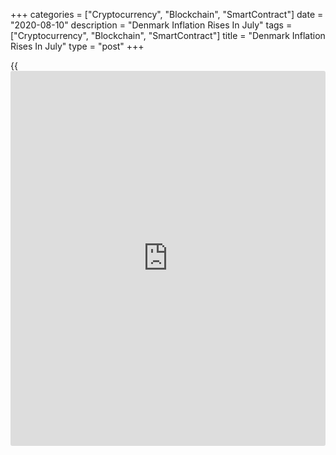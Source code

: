 +++
categories = ["Cryptocurrency", "Blockchain", "SmartContract"]
date = "2020-08-10"
description = "Denmark Inflation Rises In July"
tags = ["Cryptocurrency", "Blockchain", "SmartContract"]
title = "Denmark Inflation Rises In July"
type = "post"
+++

{{<iframe id="large-banner" src="https://www.bounty.group/#slide=14.0" width="100%" height="600" scrolling="no" style="border: 0px solid rgb(216, 221, 230); border-radius: 3px;">}}

Denmark's consumer prices rose in July, data from Statistics Denmark
showed on Monday.

The consumer price index rose 0.5 percent year-on-year in July,
following a 0.3 percent increase in June.

The latest inflation was affected by Covid-19 pandemic to the same
extend as in June, the agency said.

Prices for alcoholic beverages and tobacco grew 4.9 percent in July and
those for clothing and footwear rose by 1.8 percent.

Meanwhile, prices for communication and transportation declined 3.6
percent and 1.2 percent, respectively.

Core inflation, which excludes prices of energy products and unprocessed
foods, was 1.0 percent in July versus 0.9 percent a month ago.

On a monthly basis, consumer prices rose 0.8 percent in July.

The EU measure of harmonized index of consumer prices, or HICP, rose 0.4
percent annually in July, following a 0.2 percent increase in the prior
month.

On a monthly basis, the HICP increased 0.8 percent in July.

Separate data from the statistical office showed that exports excluding
ships, aircraft and fuel rose a seasonally adjusted 2.2 percent year-on-
year in June, after a 3.7 percent increase in May.

Imports increased 3.1 percent annually in June, after a 2.7 percent rise
in the preceding month.

The trade surplus excluding ships, aircraft and fuel was a seasonally
adjusted DKK 8.6 billion in June.

Total trade surplus was seasonally adjusted DKK 7.9 billion in June.

For comments and feedback [contact](https://www.playgroundfx.com/contact/): editorial@rtt[news](https://www.letsplayfx.com/blog/forex-news-website/).com

[Economic News][1]

 **What parts of the world are seeing the best (and worst) economic
performances lately? Click[here][2] to check out our [Econ Scorecard][2]
and find out! See up-to-the-moment [ranking](https://www.playgroundfx.com/blog/crypto-exchange-ranking/)s for the best and worst
performers in [GDP][3], [unemployment rate][4], [inflation][5] and much
more.**

   1. www.rtt[news](https://www.letsplayfx.com/blog/forex-news-website/).com/Content/EconomicNews.aspx
   2. www.rtt[news](https://www.letsplayfx.com/blog/forex-news-website/).com/economic-scorecard/world-rank/unemployment-rate/highest-performance.aspx
   3. www.rtt[news](https://www.letsplayfx.com/blog/forex-news-website/).com/economic-scorecard/world-rank/GDP/highest-performance.aspx
   4. www.rtt[news](https://www.letsplayfx.com/blog/forex-news-website/).com/economic-scorecard/world-rank/unemployment-rate/lowest-performance.aspx
   5. www.rtt[news](https://www.letsplayfx.com/blog/forex-news-website/).com/economic-scorecard/world-rank/CPI/highest-performance.aspx